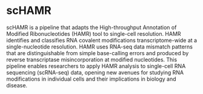 # scHAMR
scHAMR is a pipeline that adapts the High-throughput Annotation of Modified Ribonucleotides (HAMR) tool to single-cell resolution. HAMR identifies and classifies RNA covalent modifications transcriptome-wide at a single-nucleotide resolution. HAMR uses RNA-seq data mismatch patterns that are distinguishable from simple base-calling errors and produced by reverse transcriptase misincorporation at modified nucleotides. This pipeline enables researchers to apply HAMR analysis to single-cell RNA sequencing (scRNA-seq) data, opening new avenues for studying RNA modifications in individual cells and their implications in biology and disease.
